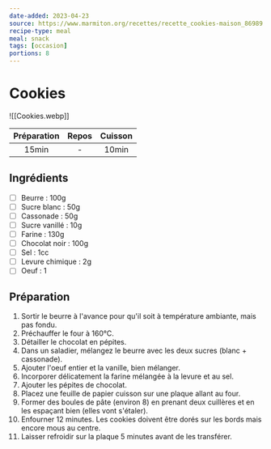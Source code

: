 ```yaml
---
date-added: 2023-04-23
source: https://www.marmiton.org/recettes/recette_cookies-maison_86989.aspx
recipe-type: meal
meal: snack
tags: [occasion]
portions: 8
---
```


# Cookies

![[Cookies.webp]]

| Préparation | Repos | Cuisson |
|:-----------:|:-----:|:-------:|
|    15min    |   -   |  10min  |

## Ingrédients

- [ ] Beurre : 100g
- [ ] Sucre blanc : 50g
- [ ] Cassonade : 50g
- [ ] Sucre vanillé : 10g
- [ ] Farine : 130g
- [ ] Chocolat noir : 100g
- [ ] Sel : 1cc
- [ ] Levure chimique : 2g
- [ ] Oeuf : 1

## Préparation

1. Sortir le beurre à l'avance pour qu'il soit à température ambiante, mais pas fondu.
2. Préchauffer le four à 160°C.
3. Détailler le chocolat en pépites.
4. Dans un saladier, mélangez le beurre avec les deux sucres (blanc + cassonade).
5. Ajouter l'oeuf entier et la vanille, bien mélanger.
6. Incorporer délicatement la farine mélangée à la levure et au sel.
7. Ajouter les pépites de chocolat.
8. Placez une feuille de papier cuisson sur une plaque allant au four.
9. Former des boules de pâte (environ 8) en prenant deux cuillères et en les espaçant bien (elles vont s'étaler).
10. Enfourner 12 minutes. Les cookies doivent être dorés sur les bords mais encore mous au centre.
11. Laisser refroidir sur la plaque 5 minutes avant de les transférer.
